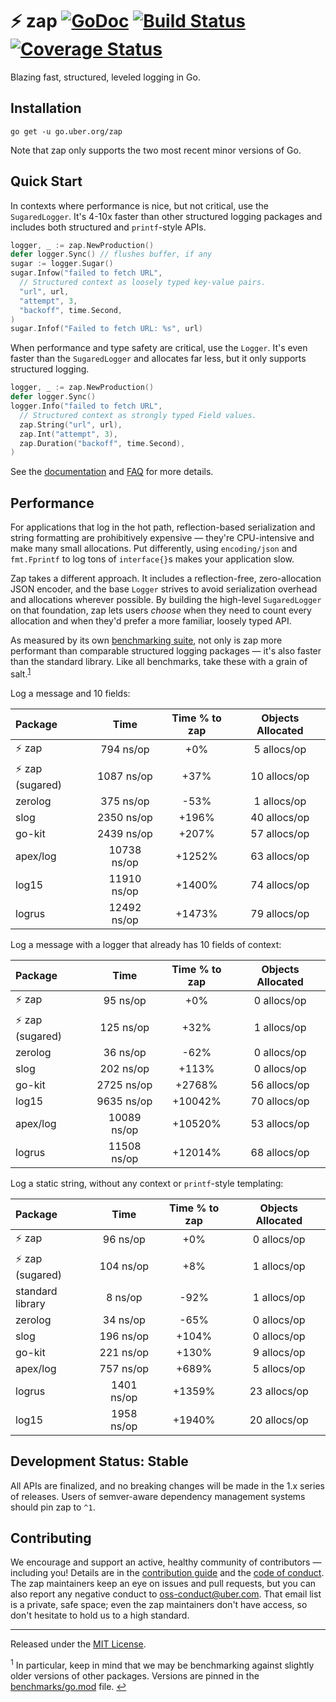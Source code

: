# :zap: zap [![GoDoc][doc-img]][doc] [![Build Status][ci-img]][ci] [![Coverage Status][cov-img]][cov]

Blazing fast, structured, leveled logging in Go.

## Installation

`go get -u go.uber.org/zap`

Note that zap only supports the two most recent minor versions of Go.

## Quick Start

In contexts where performance is nice, but not critical, use the
`SugaredLogger`. It's 4-10x faster than other structured logging
packages and includes both structured and `printf`-style APIs.

```go
logger, _ := zap.NewProduction()
defer logger.Sync() // flushes buffer, if any
sugar := logger.Sugar()
sugar.Infow("failed to fetch URL",
  // Structured context as loosely typed key-value pairs.
  "url", url,
  "attempt", 3,
  "backoff", time.Second,
)
sugar.Infof("Failed to fetch URL: %s", url)
```

When performance and type safety are critical, use the `Logger`. It's even
faster than the `SugaredLogger` and allocates far less, but it only supports
structured logging.

```go
logger, _ := zap.NewProduction()
defer logger.Sync()
logger.Info("failed to fetch URL",
  // Structured context as strongly typed Field values.
  zap.String("url", url),
  zap.Int("attempt", 3),
  zap.Duration("backoff", time.Second),
)
```

See the [documentation][doc] and [FAQ](FAQ.md) for more details.

## Performance

For applications that log in the hot path, reflection-based serialization and
string formatting are prohibitively expensive &mdash; they're CPU-intensive
and make many small allocations. Put differently, using `encoding/json` and
`fmt.Fprintf` to log tons of `interface{}`s makes your application slow.

Zap takes a different approach. It includes a reflection-free, zero-allocation
JSON encoder, and the base `Logger` strives to avoid serialization overhead
and allocations wherever possible. By building the high-level `SugaredLogger`
on that foundation, zap lets users *choose* when they need to count every
allocation and when they'd prefer a more familiar, loosely typed API.

As measured by its own [benchmarking suite][], not only is zap more performant
than comparable structured logging packages &mdash; it's also faster than the
standard library. Like all benchmarks, take these with a grain of salt.<sup
id="anchor-versions">[1](#footnote-versions)</sup>

Log a message and 10 fields:

| Package | Time | Time % to zap | Objects Allocated |
| :------ | :--: | :-----------: | :---------------: |
| :zap: zap | 794 ns/op | +0% | 5 allocs/op
| :zap: zap (sugared) | 1087 ns/op | +37% | 10 allocs/op
| zerolog | 375 ns/op | -53% | 1 allocs/op
| slog | 2350 ns/op | +196% | 40 allocs/op
| go-kit | 2439 ns/op | +207% | 57 allocs/op
| apex/log | 10738 ns/op | +1252% | 63 allocs/op
| log15 | 11910 ns/op | +1400% | 74 allocs/op
| logrus | 12492 ns/op | +1473% | 79 allocs/op

Log a message with a logger that already has 10 fields of context:

| Package | Time | Time % to zap | Objects Allocated |
| :------ | :--: | :-----------: | :---------------: |
| :zap: zap | 95 ns/op | +0% | 0 allocs/op
| :zap: zap (sugared) | 125 ns/op | +32% | 1 allocs/op
| zerolog | 36 ns/op | -62% | 0 allocs/op
| slog | 202 ns/op | +113% | 0 allocs/op
| go-kit | 2725 ns/op | +2768% | 56 allocs/op
| log15 | 9635 ns/op | +10042% | 70 allocs/op
| apex/log | 10089 ns/op | +10520% | 53 allocs/op
| logrus | 11508 ns/op | +12014% | 68 allocs/op

Log a static string, without any context or `printf`-style templating:

| Package | Time | Time % to zap | Objects Allocated |
| :------ | :--: | :-----------: | :---------------: |
| :zap: zap | 96 ns/op | +0% | 0 allocs/op
| :zap: zap (sugared) | 104 ns/op | +8% | 1 allocs/op
| standard library | 8 ns/op | -92% | 1 allocs/op
| zerolog | 34 ns/op | -65% | 0 allocs/op
| slog | 196 ns/op | +104% | 0 allocs/op
| go-kit | 221 ns/op | +130% | 9 allocs/op
| apex/log | 757 ns/op | +689% | 5 allocs/op
| logrus | 1401 ns/op | +1359% | 23 allocs/op
| log15 | 1958 ns/op | +1940% | 20 allocs/op

## Development Status: Stable

All APIs are finalized, and no breaking changes will be made in the 1.x series
of releases. Users of semver-aware dependency management systems should pin
zap to `^1`.

## Contributing

We encourage and support an active, healthy community of contributors &mdash;
including you! Details are in the [contribution guide](CONTRIBUTING.md) and
the [code of conduct](CODE_OF_CONDUCT.md). The zap maintainers keep an eye on
issues and pull requests, but you can also report any negative conduct to
oss-conduct@uber.com. That email list is a private, safe space; even the zap
maintainers don't have access, so don't hesitate to hold us to a high
standard.

<hr>

Released under the [MIT License](LICENSE.txt).

<sup id="footnote-versions">1</sup> In particular, keep in mind that we may be
benchmarking against slightly older versions of other packages. Versions are
pinned in the [benchmarks/go.mod][] file. [↩](#anchor-versions)

[doc-img]: https://pkg.go.dev/badge/go.uber.org/zap
[doc]: https://pkg.go.dev/go.uber.org/zap
[ci-img]: https://github.com/uber-go/zap/actions/workflows/go.yml/badge.svg
[ci]: https://github.com/uber-go/zap/actions/workflows/go.yml
[cov-img]: https://codecov.io/gh/uber-go/zap/branch/master/graph/badge.svg
[cov]: https://codecov.io/gh/uber-go/zap
[benchmarking suite]: https://github.com/uber-go/zap/tree/master/benchmarks
[benchmarks/go.mod]: https://github.com/uber-go/zap/blob/master/benchmarks/go.mod

